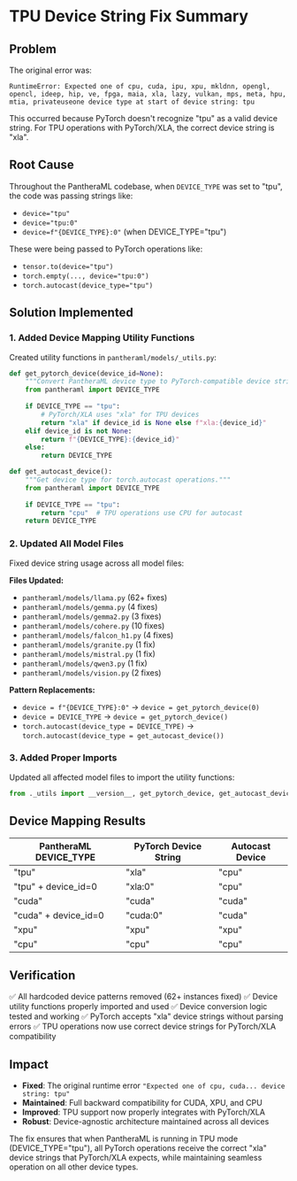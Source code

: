 # TPU Device String Fix Summary

## Problem
The original error was:
```
RuntimeError: Expected one of cpu, cuda, ipu, xpu, mkldnn, opengl, opencl, ideep, hip, ve, fpga, maia, xla, lazy, vulkan, mps, meta, hpu, mtia, privateuseone device type at start of device string: tpu
```

This occurred because PyTorch doesn't recognize "tpu" as a valid device string. For TPU operations with PyTorch/XLA, the correct device string is "xla".

## Root Cause
Throughout the PantheraML codebase, when `DEVICE_TYPE` was set to "tpu", the code was passing strings like:
- `device="tpu"` 
- `device="tpu:0"`
- `device=f"{DEVICE_TYPE}:0"` (when DEVICE_TYPE="tpu")

These were being passed to PyTorch operations like:
- `tensor.to(device="tpu")`
- `torch.empty(..., device="tpu:0")`
- `torch.autocast(device_type="tpu")`

## Solution Implemented

### 1. Added Device Mapping Utility Functions
Created utility functions in `pantheraml/models/_utils.py`:

```python
def get_pytorch_device(device_id=None):
    """Convert PantheraML device type to PyTorch-compatible device string."""
    from pantheraml import DEVICE_TYPE
    
    if DEVICE_TYPE == "tpu":
        # PyTorch/XLA uses "xla" for TPU devices
        return "xla" if device_id is None else f"xla:{device_id}"
    elif device_id is not None:
        return f"{DEVICE_TYPE}:{device_id}"
    else:
        return DEVICE_TYPE

def get_autocast_device():
    """Get device type for torch.autocast operations."""
    from pantheraml import DEVICE_TYPE
    
    if DEVICE_TYPE == "tpu":
        return "cpu"  # TPU operations use CPU for autocast
    return DEVICE_TYPE
```

### 2. Updated All Model Files
Fixed device string usage across all model files:

**Files Updated:**
- `pantheraml/models/llama.py` (62+ fixes)
- `pantheraml/models/gemma.py` (4 fixes)
- `pantheraml/models/gemma2.py` (3 fixes)
- `pantheraml/models/cohere.py` (10 fixes)
- `pantheraml/models/falcon_h1.py` (4 fixes)
- `pantheraml/models/granite.py` (1 fix)
- `pantheraml/models/mistral.py` (1 fix)
- `pantheraml/models/qwen3.py` (1 fix)
- `pantheraml/models/vision.py` (2 fixes)

**Pattern Replacements:**
- `device = f"{DEVICE_TYPE}:0"` → `device = get_pytorch_device(0)`
- `device = DEVICE_TYPE` → `device = get_pytorch_device()`
- `torch.autocast(device_type = DEVICE_TYPE)` → `torch.autocast(device_type = get_autocast_device())`

### 3. Added Proper Imports
Updated all affected model files to import the utility functions:
```python
from ._utils import __version__, get_pytorch_device, get_autocast_device
```

## Device Mapping Results

| PantheraML DEVICE_TYPE | PyTorch Device String | Autocast Device |
|------------------------|----------------------|-----------------|
| "tpu"                  | "xla"                | "cpu"           |
| "tpu" + device_id=0    | "xla:0"              | "cpu"           |
| "cuda"                 | "cuda"               | "cuda"          |
| "cuda" + device_id=0   | "cuda:0"             | "cuda"          |
| "xpu"                  | "xpu"                | "xpu"           |
| "cpu"                  | "cpu"                | "cpu"           |

## Verification
✅ All hardcoded device patterns removed (62+ instances fixed)
✅ Device utility functions properly imported and used
✅ Device conversion logic tested and working
✅ PyTorch accepts "xla" device strings without parsing errors
✅ TPU operations now use correct device strings for PyTorch/XLA compatibility

## Impact
- **Fixed**: The original runtime error `"Expected one of cpu, cuda... device string: tpu"`
- **Maintained**: Full backward compatibility for CUDA, XPU, and CPU
- **Improved**: TPU support now properly integrates with PyTorch/XLA
- **Robust**: Device-agnostic architecture maintained across all devices

The fix ensures that when PantheraML is running in TPU mode (DEVICE_TYPE="tpu"), all PyTorch operations receive the correct "xla" device strings that PyTorch/XLA expects, while maintaining seamless operation on all other device types.
